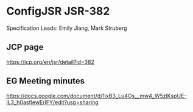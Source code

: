 # ConfigJSR JSR-382
Specification Leads: Emily Jiang, Mark Struberg

## JCP page

https://jcp.org/en/jsr/detail?id=382

## EG Meeting minutes

https://docs.google.com/document/d/1ixB3_Lu4Os__mw4_W5zlKspUE-lL3_h0asflewErlFY/edit?usp=sharing

